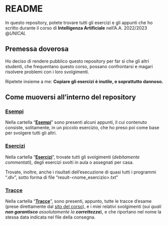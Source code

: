 # README

In questo repository, potete trovare tutti gli esercizi e gli appunti che ho scritto durante il corso di ************************************************Intelligenza Artificiale************************************************ nell’A.A. 2022/2023 @*UNICAL*

## Premessa doverosa

Ho deciso di rendere pubblico questo repository per far sì che gli altri studenti, che frequentano questo corso, possano confrontarsi e magari risolvere problemi con i loro svolgimenti.

Ripetete insieme a me: ************************************Copiare gli esercizi è inutile, e soprattutto dannoso.************************************

## Come muoversi all’interno del repository

### [Esempi](https://github.com/ilveron/intelligenza-artificiale/tree/main/Esempi)

Nella cartella “[**Esempi**](https://github.com/ilveron/intelligenza-artificiale/tree/main/Esempi)” sono presenti alcuni appunti, il cui contenuto consiste, solitamente, in un piccolo esercizio, che ho preso poi come base per svolgere tutti gli altri.

### [Esercizi](https://github.com/ilveron/intelligenza-artificiale/tree/main/Esercizi)

Nella cartella “[**Esercizi**](https://github.com/ilveron/intelligenza-artificiale/tree/main/Esercizi)”, trovate tutti gli svolgimenti (*debitamente commentati*), degli esercizi svolti in aula o assegnati per casa.

Trovate, inoltre, anche i risultati dell’esecuzione di quasi tutti i programmi “.dlv”, sotto forma di file “result-<nome_esercizio>.txt”

### [Tracce](https://github.com/ilveron/intelligenza-artificiale/tree/main/Tracce)

Nella cartella “[**Tracce**](https://github.com/ilveron/intelligenza-artificiale/tree/main/Tracce)”, sono presenti, appunto, tutte le tracce d’esame (prese direttamente dal [sito del corso](https://sites.google.com/unical.it/inf-intelligenzaartificiale#h.w44yrmal09s)), e i miei relativi svolgimenti (*sui quali **non garantisco** assolutamente la **correttezza***), e che riportano nel nome la stessa data indicata nel file della consegna.
